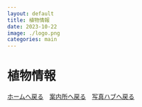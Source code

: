 ```yaml
---
layout: default
title: 植物情報
date: 2023-10-22
image: ./logo.png
categories: main
---
```

# 植物情報

[ホームへ戻る](./index)　[案内所へ戻る](144)　[写真ハブへ戻る](154)
